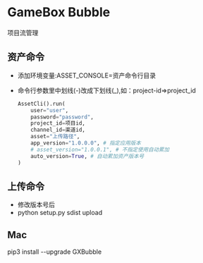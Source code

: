 # GameBox Bubble

项目流管理

## 资产命令

- 添加环境变量:ASSET_CONSOLE=资产命令行目录
- 命令行参数里中划线(-)改成下划线(_),如：project-id=>project_id

    ```python
    AssetCli().run(
        user="user",
        password="password",
        project_id=项目id,
        channel_id=渠道id,
        asset="上传路径",
        app_version="1.0.0.0", # 指定应用版本
        # asset_version="1.0.0.1", # 不指定使用自动累加
        auto_version=True, # 自动累加资产版本号
    )
    ```

## 上传命令

- 修改版本号后
- python setup.py sdist upload

## Mac

pip3 install --upgrade GXBubble